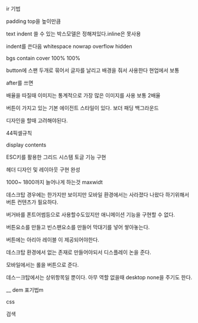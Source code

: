 ir 기법

padding top을 높이만큼

text indent 쓸 수 있는 박스모델은 정해져있다.inline은 못사용

indent를 쓴다음 whitespace nowrap overflow hidden

bgs contain cover 100% 100%

button에 스팬 두개로 묶어서 글자를 날리고 배경을 줘서 사용한다 현업에서 보통

after를 쓰면 

배율을 따질때 이미지는 통계적으로 가장 많은 이미지를 사용 보통 2배율

버튼이 가지고 있는 기본 에이전트 스타일이 있다.  보더 패딩 백그라운드 

디자인을 할때 고려해야된다.

44픽셀규칙

display contents

ESC키를 활용한 그리드 시스템 토글 기능 구현

헤더 디자인 및 레이아웃 구현 완성

1000~ 1800까지 늘어나게 하는것 maxwidt

데스크탑 경우에는 한가지만 보이지만 모바일 환경에서는 사라졌다 나왔다 하기위해서 버튼 컨텐츠가 필요하다.

버거바를 폰트어썸등으로 사용할수도있지만 애니메이션 기능을 구현할 수 없다.

버튼요소를 만들고 빈스팬요소를 만들어 막대기를 넣어 쌓아놓는다.

버튼에는 아리아 레이블 이 제공되어야한다. 

데스크탑 환경에서 없는 존재로 만들어야되서 디스플레이 논을 준다. 

모바일에서는 롤을 버튼으로 준다.

데스ㅡ크탑에서는 상위항목일 뿐이다. 아무 역할 없을때  desktop none을 주기도 한다.

__ dem 표기법m

css

검색
